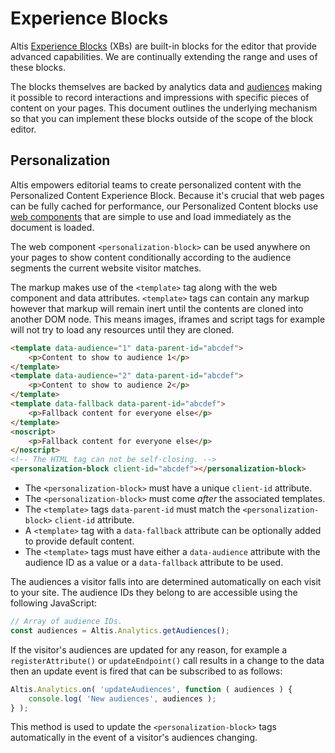 # Experience Blocks

Altis [Experience Blocks](https://www.altis-dxp.com/experience-blocks/) (XBs) are built-in blocks for the editor that provide advanced capabilities. We are continually extending the range and uses of these blocks.

The blocks themselves are backed by analytics data and [audiences](./audiences.md) making it possible to record interactions and impressions with specific pieces of content on your pages. This document outlines the underlying mechanism so that you can implement these blocks outside of the scope of the block editor.

## Personalization

Altis empowers editorial teams to create personalized content with the Personalized Content Experience Block. Because it's crucial that web pages can be fully cached for performance, our Personalized Content blocks use [web components](https://developer.mozilla.org/en-US/docs/Web/Web_Components) that are simple to use and load immediately as the document is loaded.

The web component `<personalization-block>` can be used anywhere on your pages to show content conditionally according to the audience segments the current website visitor matches.

The markup makes use of the `<template>` tag along with the web component and data attributes. `<template>` tags can contain any markup however that markup will remain inert until the contents are cloned into another DOM node. This means images, iframes and script tags for example will not try to load any resources until they are cloned.

```html
<template data-audience="1" data-parent-id="abcdef">
	<p>Content to show to audience 1</p>
</template>
<template data-audience="2" data-parent-id="abcdef">
	<p>Content to show to audience 2</p>
</template>
<template data-fallback data-parent-id="abcdef">
	<p>Fallback content for everyone else</p>
</template>
<noscript>
	<p>Fallback content for everyone else</p>
</noscript>
<!-- The HTML tag can not be self-closing. -->
<personalization-block client-id="abcdef"></personalization-block>
```

- The `<personalization-block>` must have a unique `client-id` attribute.
- The `<personalization-block>` must come _after_ the associated templates.
- The `<template>` tags `data-parent-id` must match the `<personalization-block>` `client-id` attribute.
- A `<template>` tag with a `data-fallback` attribute can be optionally added to provide default content.
- The `<template>` tags must have either a `data-audience` attribute with the audience ID as a value or a `data-fallback` attribute to be used.

The audiences a visitor falls into are determined automatically on each visit to your site. The audience IDs they belong to are accessible using the following JavaScript:

```js
// Array of audience IDs.
const audiences = Altis.Analytics.getAudiences();
```

If the visitor's audiences are updated for any reason, for example a `registerAttribute()`  or `updateEndpoint()` call results in a change to the data then an update event is fired that can be subscribed to as follows:

```js
Altis.Analytics.on( 'updateAudiences', function ( audiences ) {
	console.log( 'New audiences', audiences );
} );
```

This method is used to update the `<personalization-block>` tags automatically in the event of a visitor's audiences changing.
